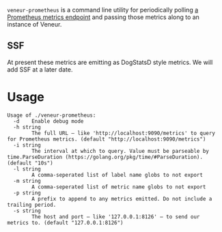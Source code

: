 `veneur-prometheus` is a command line utility for periodically polling
[a Prometheus metrics endpoint](https://prometheus.io/docs/instrumenting/exposition_formats/)
and passing those metrics along to an instance of Veneur.

## SSF

At present these metrics are emitting as DogStatsD style metrics. We will add SSF at a later date.

# Usage

```
Usage of ./veneur-prometheus:
  -d	Enable debug mode
  -h string
    	The full URL — like 'http://localhost:9090/metrics' to query for Prometheus metrics. (default "http://localhost:9090/metrics")
  -i string
    	The interval at which to query. Value must be parseable by time.ParseDuration (https://golang.org/pkg/time/#ParseDuration). (default "10s")
  -l string
    	A comma-seperated list of label name globs to not export
  -m string
    	A comma-seperated list of metric name globs to not export
  -p string
    	A prefix to append to any metrics emitted. Do not include a trailing period.
  -s string
    	The host and port — like '127.0.0.1:8126' — to send our metrics to. (default "127.0.0.1:8126")
```
